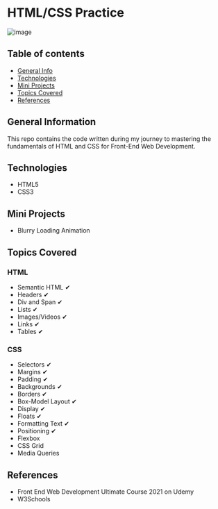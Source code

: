 # HTML/CSS Practice

![image](https://user-images.githubusercontent.com/55777067/127402911-367481db-9bf8-4e71-8f55-edf044947e29.png)

## Table of contents
* [General Info](#general-info)
* [Technologies](#technologies)
* [Mini Projects](#mini-projects)
* [Topics Covered](#topics-covered)
* [References](#references)


## General Information
This repo contains the code written during my journey to mastering the fundamentals of HTML and CSS for Front-End Web Development. 

## Technologies
- HTML5
- CSS3

## Mini Projects
- Blurry Loading Animation

## Topics Covered

### HTML
- Semantic HTML ✔
- Headers ✔
- Div and Span ✔
- Lists ✔
- Images/Videos ✔
- Links ✔
- Tables ✔

### CSS
- Selectors ✔
- Margins ✔
- Padding ✔
- Backgrounds ✔
- Borders ✔
- Box-Model Layout ✔
- Display ✔
- Floats ✔
- Formatting Text ✔
- Positioning ✔
- Flexbox
- CSS Grid
- Media Queries


## References

- Front End Web Development Ultimate Course 2021 on Udemy 
- W3Schools

